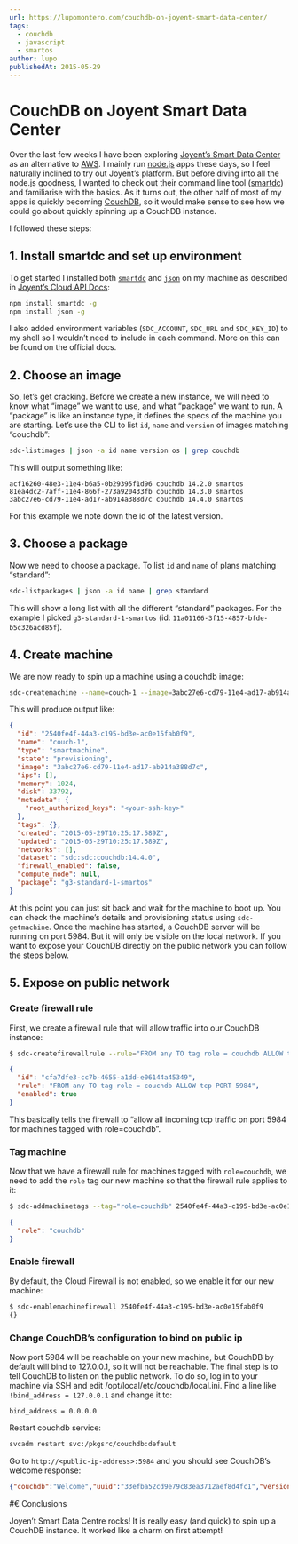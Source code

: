 ```yaml
---
url: https://lupomontero.com/couchdb-on-joyent-smart-data-center/
tags:
  - couchdb
  - javascript
  - smartos
author: lupo
publishedAt: 2015-05-29
---
```


# CouchDB on Joyent Smart Data Center

Over the last few weeks I have been exploring [Joyent’s Smart Data Center](https://www.joyent.com/)
as an alternative to [AWS](http://aws.amazon.com/). I mainly run [node.js](https://nodejs.org/)
apps these days, so I feel naturally inclined to try out Joyent’s platform. But
before diving into all the node.js goodness, I wanted to check out their command
line tool ([smartdc](https://github.com/joyent/node-smartdc)) and familiarise
with the basics. As it turns out, the other half of most of my apps is quickly
becoming [CouchDB](http://couchdb.apache.org/), so it would make sense to see
how we could go about quickly spinning up a CouchDB instance.

I followed these steps:

## 1. Install smartdc and set up environment

To get started I installed both [`smartdc`](https://www.npmjs.com/package/smartdc)
and [`json`](https://www.npmjs.com/package/json) on my machine as described in
[Joyent’s Cloud API Docs](https://apidocs.joyent.com/cloudapi/):

```sh
npm install smartdc -g
npm install json -g
```

I also added environment variables (`SDC_ACCOUNT`, `SDC_URL` and `SDC_KEY_ID`)
to my shell so I wouldn’t need to include in each command. More on this can be
found on the official docs.

## 2. Choose an image

So, let’s get cracking. Before we create a new instance, we will need to know
what “image” we want to use, and what “package” we want to run. A “package” is
like an instance type, it defines the specs of the machine you are starting.
Let’s use the CLI to list `id`, `name` and `version` of images matching
“couchdb”:

```sh
sdc-listimages | json -a id name version os | grep couchdb
```

This will output something like:

```
acf16260-48e3-11e4-b6a5-0b29395f1d96 couchdb 14.2.0 smartos
81ea4dc2-7aff-11e4-866f-273a920433fb couchdb 14.3.0 smartos
3abc27e6-cd79-11e4-ad17-ab914a388d7c couchdb 14.4.0 smartos
```

For this example we note down the id of the latest version.

## 3. Choose a package

Now we need to choose a package. To list `id` and `name` of plans matching
“standard”:

```sh
sdc-listpackages | json -a id name | grep standard
```

This will show a long list with all the different “standard” packages. For the
example I picked `g3-standard-1-smartos` (id:
`11a01166-3f15-4857-bfde-b5c326acd85f`).

## 4. Create machine

We are now ready to spin up a machine using a couchdb image:

```sh
sdc-createmachine --name=couch-1 --image=3abc27e6-cd79-11e4-ad17-ab914a388d7c --package=11a01166-3f15-4857-bfde-b5c326acd85f
```

This will produce output like:

```json
{
  "id": "2540fe4f-44a3-c195-bd3e-ac0e15fab0f9",
  "name": "couch-1",
  "type": "smartmachine",
  "state": "provisioning",
  "image": "3abc27e6-cd79-11e4-ad17-ab914a388d7c",
  "ips": [],
  "memory": 1024,
  "disk": 33792,
  "metadata": {
    "root_authorized_keys": "<your-ssh-key>"
  },
  "tags": {},
  "created": "2015-05-29T10:25:17.589Z",
  "updated": "2015-05-29T10:25:17.589Z",
  "networks": [],
  "dataset": "sdc:sdc:couchdb:14.4.0",
  "firewall_enabled": false,
  "compute_node": null,
  "package": "g3-standard-1-smartos"
}
```

At this point you can just sit back and wait for the machine to boot up. You can
check the machine’s details and provisioning status using `sdc-getmachine`. Once
the machine has started, a CouchDB server will be running on port 5984. But it
will only be visible on the local network. If you want to expose your CouchDB
directly on the public network you can follow the steps below.

## 5. Expose on public network

### Create firewall rule

First, we create a firewall rule that will allow traffic into our CouchDB
instance:

```sh
$ sdc-createfirewallrule --rule="FROM any TO tag role = couchdb ALLOW tcp PORT 5984" --enabled=true
```

```json
{
  "id": "cfa7dfe3-cc7b-4655-a1dd-e06144a45349",
  "rule": "FROM any TO tag role = couchdb ALLOW tcp PORT 5984",
  "enabled": true
}
```

This basically tells the firewall to “allow all incoming tcp traffic on port
5984 for machines tagged with role=couchdb”.

### Tag machine

Now that we have a firewall rule for machines tagged with `role=couchdb`, we
need to add the `role` tag our new machine so that the firewall rule applies to
it:

```sh
$ sdc-addmachinetags --tag="role=couchdb" 2540fe4f-44a3-c195-bd3e-ac0e15fab0f9
```

```json
{
  "role": "couchdb"
}
```

### Enable firewall

By default, the Cloud Firewall is not enabled, so we enable it for our new
machine:

```sh
$ sdc-enablemachinefirewall 2540fe4f-44a3-c195-bd3e-ac0e15fab0f9
{}
```

### Change CouchDB’s configuration to bind on public ip

Now port 5984 will be reachable on your new machine, but CouchDB by default will
bind to 127.0.0.1, so it will not be reachable. The final step is to tell
CouchDB to listen on the public network. To do so, log in to your machine via
SSH and edit /opt/local/etc/couchdb/local.ini. Find a line like
`!bind_address = 127.0.0.1` and change it to:

```
bind_address = 0.0.0.0
```

Restart couchdb service:

```sh
svcadm restart svc:/pkgsrc/couchdb:default
```

Go to `http://<public-ip-address>:5984` and you should see CouchDB’s welcome
response:

```json
{"couchdb":"Welcome","uuid":"33efba52cd9e79c83ea3712aef8d4fc1","version":"1.6.1","vendor":{"version":"1.6.1","name":"The Apache Software Foundation"}}
```

#€ Conclusions

Joyen’t Smart Data Centre rocks! It is really easy (and quick) to spin up a
CouchDB instance. It worked like a charm on first attempt!
